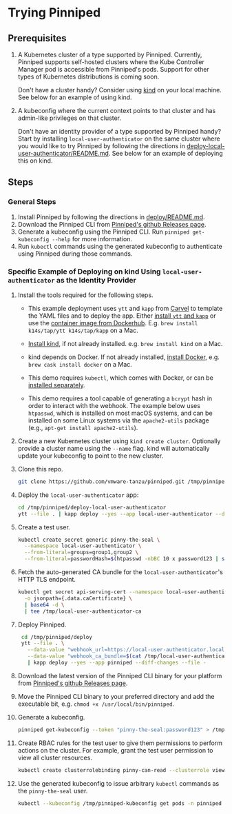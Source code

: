 # Trying Pinniped

## Prerequisites

1. A Kubernetes cluster of a type supported by Pinniped.
   Currently, Pinniped supports self-hosted clusters where the Kube Controller Manager pod
   is accessible from Pinniped's pods.
   Support for other types of Kubernetes distributions is coming soon.

   Don't have a cluster handy? Consider using [kind](https://kind.sigs.k8s.io/) on your local machine.
   See below for an example of using kind.

1. A kubeconfig where the current context points to that cluster and has admin-like
   privileges on that cluster.

   Don't have an identity provider of a type supported by Pinniped handy?
   Start by installing `local-user-authenticator` on the same cluster where you would like to try Pinniped
   by following the directions in [deploy-local-user-authenticator/README.md](../deploy-local-user-authenticator/README.md).
   See below for an example of deploying this on kind.

## Steps

### General Steps

1. Install Pinniped by following the directions in [deploy/README.md](../deploy/README.md).
1. Download the Pinniped CLI from [Pinniped's github Releases page](https://github.com/vmware-tanzu/pinniped/releases/latest).
1. Generate a kubeconfig using the Pinniped CLI. Run `pinniped get-kubeconfig --help` for more information.
1. Run `kubectl` commands using the generated kubeconfig to authenticate using Pinniped during those commands.

### Specific Example of Deploying on kind Using `local-user-authenticator` as the Identity Provider

1. Install the tools required for the following steps.

   - This example deployment uses `ytt` and `kapp` from [Carvel](https://carvel.dev/) to template the YAML files
     and to deploy the app.
     Either [install `ytt` and `kapp`](https://carvel.dev/) or use the [container image from Dockerhub](https://hub.docker.com/r/k14s/image/tags).
     E.g. `brew install k14s/tap/ytt k14s/tap/kapp` on a Mac.

   -  [Install kind](https://kind.sigs.k8s.io/docs/user/quick-start/), if not already installed. e.g. `brew install kind` on a Mac.

   - kind depends on Docker. If not already installed, [install Docker](https://docs.docker.com/get-docker/), e.g. `brew cask install docker` on a Mac.

   - This demo requires `kubectl`, which comes with Docker, or can be [installed separately](https://kubernetes.io/docs/tasks/tools/install-kubectl/).

   - This demo requires a tool capable of generating a `bcrypt` hash in order to interact with
     the webhook. The example below uses `htpasswd`, which is installed on most macOS systems, and can be
     installed on some Linux systems via the `apache2-utils` package (e.g., `apt-get install
     apache2-utils`).

1. Create a new Kubernetes cluster using `kind create cluster`. Optionally provide a cluster name using the `--name` flag.
   kind will automatically update your kubeconfig to point to the new cluster.

1. Clone this repo.

    ```bash
    git clone https://github.com/vmware-tanzu/pinniped.git /tmp/pinniped --depth 1
    ```

1. Deploy the `local-user-authenticator` app:

    ```bash
    cd /tmp/pinniped/deploy-local-user-authenticator
    ytt --file . | kapp deploy --yes --app local-user-authenticator --diff-changes --file -
    ```

1. Create a test user.

   ```bash
   kubectl create secret generic pinny-the-seal \
     --namespace local-user-authenticator \
     --from-literal=groups=group1,group2 \
     --from-literal=passwordHash=$(htpasswd -nbBC 10 x password123 | sed -e "s/^x://")
   ```

1. Fetch the auto-generated CA bundle for the `local-user-authenticator`'s HTTP TLS endpoint.

   ```bash
   kubectl get secret api-serving-cert --namespace local-user-authenticator \
     -o jsonpath={.data.caCertificate} \
     | base64 -d \
     | tee /tmp/local-user-authenticator-ca
   ```
1. Deploy Pinniped.

   ```bash
    cd /tmp/pinniped/deploy
    ytt --file . \
      --data-value "webhook_url=https://local-user-authenticator.local-user-authenticator.svc/authenticate" \
      --data-value "webhook_ca_bundle=$(cat /tmp/local-user-authenticator-ca)" \
      | kapp deploy --yes --app pinniped --diff-changes --file -
   ```

1. Download the latest version of the Pinniped CLI binary for your platform
   from [Pinniped's github Releases page](https://github.com/vmware-tanzu/pinniped/releases/latest).

1. Move the Pinniped CLI binary to your preferred directory and add the executable bit,
   e.g. `chmod +x /usr/local/bin/pinniped`.

1. Generate a kubeconfig.

   ```bash
   pinniped get-kubeconfig --token "pinny-the-seal:password123" > /tmp/pinniped-kubeconfig
   ```

1. Create RBAC rules for the test user to give them permissions to perform actions on the cluster.
   For example, grant the test user permission to view all cluster resources.

   ```bash
   kubectl create clusterrolebinding pinny-can-read --clusterrole view --user pinny-the-seal
   ```

1. Use the generated kubeconfig to issue arbitrary `kubectl` commands as the `pinny-the-seal` user.

   ```bash
   kubectl --kubeconfig /tmp/pinniped-kubeconfig get pods -n pinniped
   ```
